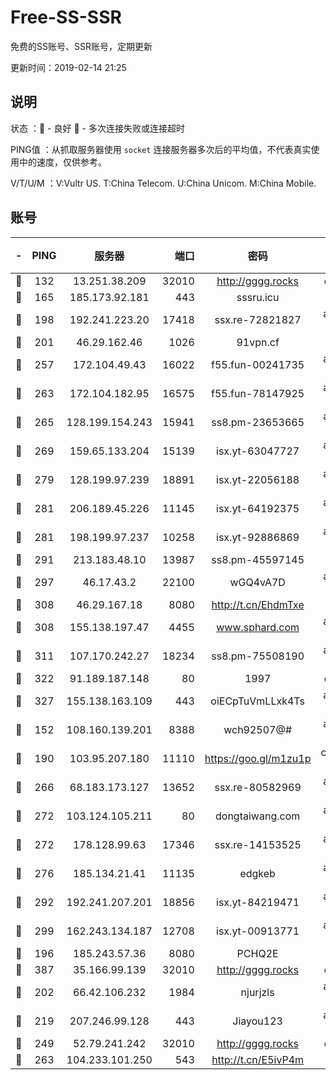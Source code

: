 # Free-SS-SSR

免费的SS账号、SSR账号，定期更新

更新时间：2019-02-14 21:25

## 说明

状态     ：🙂 - 良好 🙁 - 多次连接失败或连接超时

PING值   ：从抓取服务器使用 `socket` 连接服务器多次后的平均值，不代表真实使用中的速度，仅供参考。

V/T/U/M  ：V:Vultr US. T:China Telecom. U:China Unicom. M:China Mobile.

## 账号

|-|PING|服务器|端口|密码|加密方式|区域|V/T/U/M|
|:----:|:----:|:-----:|-----:|:----:|:----:|:----:|:----:|
|🙂|132|13.251.38.209|32010|http://gggg.rocks|chacha20|SG|10↑/10↑/10↑/10↑|
|🙂|165|185.173.92.181|443|sssru.icu|rc4-md5|RU|10↑/10↑/10↑/9↑|
|🙂|198|192.241.223.20|17418|ssx.re-72821827|aes-256-cfb|US|10↑/10↑/9↑/10↑|
|🙂|201|46.29.162.46|1026|91vpn.cf|rc4-md5|RU|8↑/9↑/9↓/10↑|
|🙂|257|172.104.49.43|16022|f55.fun-00241735|aes-256-cfb|SG|10↑/10↑/9↑/10↑|
|🙂|263|172.104.182.95|16575|f55.fun-78147925|aes-256-cfb|SG|10↑/10↑/10↑/10↑|
|🙂|265|128.199.154.243|15941|ss8.pm-23653665|aes-256-cfb|SG|10↑/10↑/10↑/10↑|
|🙂|269|159.65.133.204|15139|isx.yt-63047727|aes-256-cfb|SG|9↑/9↑/9↓/9↑|
|🙂|279|128.199.97.239|18891|isx.yt-22056188|aes-256-cfb|SG|9↑/9↑/9↓/9↑|
|🙂|281|206.189.45.226|11145|isx.yt-64192375|aes-256-cfb|SG|9↑/9↑/9↓/9↑|
|🙂|281|198.199.97.237|10258|isx.yt-92886869|aes-256-cfb|US|9↑/9↑/9↓/9↑|
|🙂|291|213.183.48.10|13987|ss8.pm-45597145|rc4-md5|RU|10↑/10↑/9↑/10↑|
|🙂|297|46.17.43.2|22100|wGQ4vA7D|aes-256-gcm|RU|5↓/10↑/10↑/10↑|
|🙂|308|46.29.167.18|8080|http://t.cn/EhdmTxe|rc4-md5|RU|10↑/10↑/10↑/10↑|
|🙂|308|155.138.197.47|4455|www.sphard.com|aes-256-cfb|US|10↑/10↑/10↑/10↑|
|🙂|311|107.170.242.27|18234|ss8.pm-75508190|aes-256-cfb|US|10↑/10↑/10↑/10↑|
|🙂|322|91.189.187.148|80|1997|chacha20|US|10↑/10↑/10↑/10↑|
|🙂|327|155.138.163.109|443|oiECpTuVmLLxk4Ts|aes-256-cfb|US|2↑/10↑/10↑/10↑|
|🙂|152|108.160.139.201|8388|wch92507@#|aes-256-cfb|JP|8↑/10↑/10↑/10↑|
|🙂|190|103.95.207.180|11110|https://goo.gl/m1zu1p|chacha20-ietf|US|6↓/10↑/9↑/9↑|
|🙂|266|68.183.173.127|13652|ssx.re-80582969|aes-256-cfb|US|10↑/10↑/9↑/10↑|
|🙂|272|103.124.105.211|80|dongtaiwang.com|aes-256-cfb|US|10↑/10↑/10↑/10↑|
|🙂|272|178.128.99.63|17346|ssx.re-14153525|aes-256-cfb|SG|10↑/10↑/9↑/10↑|
|🙂|276|185.134.21.41|11135|edgkeb|aes-256-cfb|GB|10↑/10↑/10↑/10↑|
|🙂|292|192.241.207.201|18856|isx.yt-84219471|aes-256-cfb|US|9↑/9↑/9↓/9↑|
|🙂|299|162.243.134.187|12708|isx.yt-00913771|aes-256-cfb|US|9↑/9↑/9↓/9↑|
|🙂|196|185.243.57.36|8080|PCHQ2E|rc4-md5|US|10↑/10↑/9↓/8↓|
|🙂|387|35.166.99.139|32010|http://gggg.rocks|chacha20|US|10↑/10↑/9↑/10↑|
|🙁|202|66.42.106.232|1984|njurjzls|aes-256-cfb|US|10↑/10↑/10↑/10↑|
|🙁|219|207.246.99.128|443|Jiayou123|aes-256-cfb|US|6↓/8↓/10↑/10↑|
|🙁|249|52.79.241.242|32010|http://gggg.rocks|chacha20|KR|10↑/9↑/9↑/9↑|
|🙁|263|104.233.101.250|543|http://t.cn/E5ivP4m|rc4-md5|CA|8↑/10↑/10↑/10↑|
